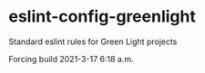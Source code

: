 # eslint-config-greenlight
Standard eslint rules for Green Light projects

Forcing build 2021-3-17 6:18 a.m.